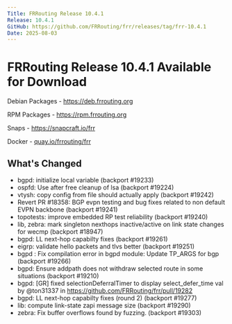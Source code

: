 ```yaml
---
Title: FRRouting Release 10.4.1
Release: 10.4.1
GitHub: https://github.com/FRRouting/frr/releases/tag/frr-10.4.1
Date: 2025-08-03
---
```


FRRouting Release 10.4.1 Available for Download
===============================================

Debian Packages - https://deb.frrouting.org

RPM Packages - https://rpm.frrouting.org

Snaps - https://snapcraft.io/frr

Docker - [quay.io/frrouting/frr](https://quay.io/repository/frrouting/frr/manifest/sha256:97a281a1473cae1f762ceab87cbcc53a2e102053877421e8b4606422aae45442)

## What's Changed

* bgpd: initialize local variable (backport #19233)
* ospfd: Use after free cleanup of lsa (backport #19224)
* vtysh: copy config from file should actually apply (backport #19242)
* Revert PR #18358: BGP evpn testing and bug fixes related to non default EVPN backbone  (backport #19241)
* topotests: improve embedded RP test reliability (backport #19240)
* lib, zebra: mark singleton nexthops inactive/active on link state changes for wecmp (backport #18947)
* bgpd: LL next-hop capabilty fixes (backport #19261)
* eigrp: validate hello packets and tlvs better (backport #19251)
* bgpd : Fix compilation error in bgpd module: Update TP_ARGS for bgp (backport #19266)
* bgpd: Ensure addpath does not withdraw selected route in some situations (backport #19210)
* bgpd: [GR] fixed selectionDeferralTimer to display select_defer_time val by @ton31337 in https://github.com/FRRouting/frr/pull/19282
* bgpd: LL next-hop capabilty fixes (round 2) (backport #19277)
* lib: compute link-state zapi message size (backport #19290)
* zebra: Fix buffer overflows found by fuzzing. (backport #19303)
